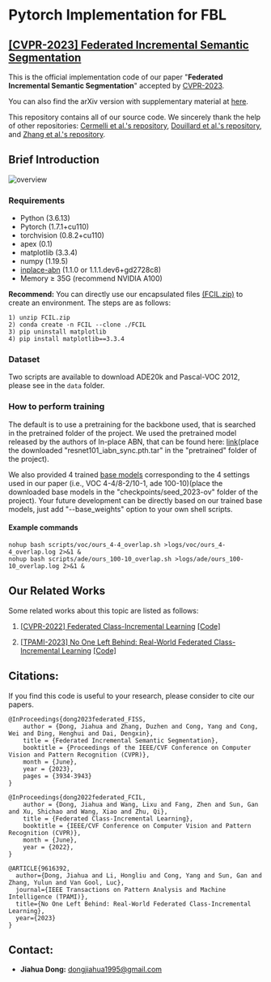 # Pytorch Implementation for FBL

## [[CVPR-2023] Federated Incremental Semantic Segmentation](https://openaccess.thecvf.com/content/CVPR2023/html/Dong_Federated_Incremental_Semantic_Segmentation_CVPR_2023_paper.html)

This is the official implementation code of our paper "**Federated Incremental Semantic Segmentation**" accepted by [CVPR-2023](https://cvpr2023.thecvf.com/). 

You can also find the arXiv version with supplementary material at [here](https://arxiv.org/pdf/2304.04620.pdf).

This repository contains all of our source code. We sincerely thank the help of other repositories:
[Cermelli et al.'s repository](https://github.com/fcdl94/MiB), [Douillard et al.'s repository](https://github.com/arthurdouillard/CVPR2021_PLOP), and [Zhang et al.'s repository](https://github.com/zhangchbin/RCIL).

## Brief Introduction

![overview](./data/overview.png)

### Requirements

- Python (3.6.13)
- Pytorch (1.7.1+cu110)
- torchvision (0.8.2+cu110)
- apex (0.1)
- matplotlib (3.3.4)
- numpy (1.19.5)
- [inplace-abn](https://github.com/mapillary/inplace_abn) (1.1.0 or 1.1.1.dev6+gd2728c8)
- Memory $\geq$ 35G (recommend NVIDIA A100)


**Recommend:** You can directly use our encapsulated files [(FCIL.zip)](https://drive.google.com/file/d/1t3n8JH4L6HmjPPt0u-BMrt3wMh4YbdPQ/view?usp=sharing) to create an environment. The steps are as follows:
````
1) unzip FCIL.zip
2) conda create -n FCIL --clone ./FCIL
3) pip uninstall matplotlib
4) pip install matplotlib==3.3.4
````


### Dataset

Two scripts are available to download ADE20k and Pascal-VOC 2012, please see in the `data` folder.



### How to perform training

The default is to use a pretraining for the backbone used, that is searched in the pretrained folder of the project.
We used the pretrained model released by the authors of In-place ABN, that can be found here:
[link](https://github.com/arthurdouillard/CVPR2021_PLOP/releases/download/v1.0/resnet101_iabn_sync.pth.tar)(place the downloaded "resnet101_iabn_sync.pth.tar" in the "pretrained" folder of the project).

We also provided 4 trained [base models](https://drive.google.com/file/d/1eGF2p8sFZcmlv-cYGmtDZGxSB1H1PbZb/view?usp=sharing) corresponding to the 4 settings used in our paper (i.e., VOC 4-4/8-2/10-1, ade 100-10)(place the downloaded base models in the "checkpoints/seed_2023-ov" folder of the project). Your future development can be directly based on our trained base models, just add "--base_weights" option to your own shell scripts.


#### Example commands

````
nohup bash scripts/voc/ours_4-4_overlap.sh >logs/voc/ours_4-4_overlap.log 2>&1 &
nohup bash scripts/ade/ours_100-10_overlap.sh >logs/ade/ours_100-10_overlap.log 2>&1 &
````


## Our Related Works

Some related works about this topic are listed as follows:

1. [[CVPR-2022] Federated Class-Incremental Learning](https://openaccess.thecvf.com/content/CVPR2022/html/Dong_Federated_Class-Incremental_Learning_CVPR_2022_paper.html) [[Code]](https://github.com/conditionWang/FCIL)

2. [[TPAMI-2023] No One Left Behind: Real-World Federated Class-Incremental Learning](https://arxiv.org/abs/2302.00903v1) [[Code]](https://github.com/jiahuadong/lga)


## Citations:

If you find this code is useful to your research, please consider to cite our papers.

```
@InProceedings{dong2023federated_FISS,
    author = {Dong, Jiahua and Zhang, Duzhen and Cong, Yang and Cong, Wei and Ding, Henghui and Dai, Dengxin},
    title = {Federated Incremental Semantic Segmentation},
    booktitle = {Proceedings of the IEEE/CVF Conference on Computer Vision and Pattern Recognition (CVPR)},
    month = {June},
    year = {2023},
    pages = {3934-3943}
}
```
```
@InProceedings{dong2022federated_FCIL,
    author = {Dong, Jiahua and Wang, Lixu and Fang, Zhen and Sun, Gan and Xu, Shichao and Wang, Xiao and Zhu, Qi},
    title = {Federated Class-Incremental Learning},
    booktitle = {IEEE/CVF Conference on Computer Vision and Pattern Recognition (CVPR)},
    month = {June},
    year = {2022},
}
```
```
@ARTICLE{9616392,
  author={Dong, Jiahua and Li, Hongliu and Cong, Yang and Sun, Gan and Zhang, Yulun and Van Gool, Luc},
  journal={IEEE Transactions on Pattern Analysis and Machine Intelligence (TPAMI)}, 
  title={No One Left Behind: Real-World Federated Class-Incremental Learning}, 
  year={2023}
}
```

## Contact:

* **Jiahua Dong:** dongjiahua1995@gmail.com

